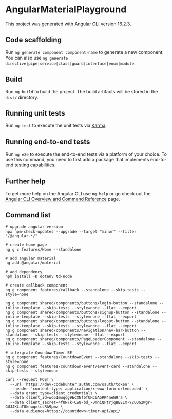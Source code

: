 # AngularMaterialPlayground

This project was generated with [Angular CLI](https://github.com/angular/angular-cli) version 16.2.3.

## Code scaffolding

Run `ng generate component component-name` to generate a new component. You can also use `ng generate directive|pipe|service|class|guard|interface|enum|module`.

## Build

Run `ng build` to build the project. The build artifacts will be stored in the `dist/` directory.

## Running unit tests

Run `ng test` to execute the unit tests via [Karma](https://karma-runner.github.io).

## Running end-to-end tests

Run `ng e2e` to execute the end-to-end tests via a platform of your choice. To use this command, you need to first add a package that implements end-to-end testing capabilities.

## Further help

To get more help on the Angular CLI use `ng help` or go check out the [Angular CLI Overview and Command Reference](https://angular.io/cli) page.

## Command list

```shell
# upgrade angular version
npx npm-check-updates --upgrade --target "minor" --filter "/@angular.*/"

# create home page
ng g c features/Home --standalone

# add angular material
ng add @angular/material

# add dependency
npm install -D dotenv td-node

# create callback component
ng g component features/callback --standalone --skip-tests --style=none

ng g component shared/components/buttons/login-button --standalone --inline-template --skip-tests --style=none --flat --export
ng g component shared/components/buttons/signup-button --standalone --inline-template --skip-tests --style=none --flat --export
ng g component shared/components/buttons/logout-button --standalone --inline-template --skip-tests --style=none --flat --export
ng g component shared/components/navigation/nav-bar-button --standalone --skip-tests --style=none --flat --export
ng g component shared/components/PageLoaderComponent --standalone --inline-template --skip-tests --style=none --flat --export

# intergrate CoundownTimer BE
ng g component features/CountdownEvent --standalone --skip-tests --style=none
ng g component features/countdown-event/event-card --standalone --skip-tests --style=none
```



```shell
curl --request POST \
  --url 'https://dev-codehunter.auth0.com/oauth/token' \
  --header 'content-type: application/x-www-form-urlencoded' \
  --data grant_type=client_credentials \
  --data client_id=wd61mwqqg9EcXNf6fUHc0A5RK4neW9ra \
  --data client_secret=4fUN7k-Cw8-bd_-0mhiQPtrjqBEELX-Y2UQG2Wgr-GUJJKLaT8knwqmlcsRA9pmz \
  --data audience=https://countdown-timer-api/api/
```
